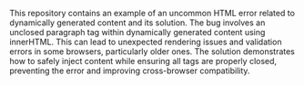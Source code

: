 This repository contains an example of an uncommon HTML error related to dynamically generated content and its solution.  The bug involves an unclosed paragraph tag within dynamically generated content using innerHTML. This can lead to unexpected rendering issues and validation errors in some browsers, particularly older ones.  The solution demonstrates how to safely inject content while ensuring all tags are properly closed, preventing the error and improving cross-browser compatibility.